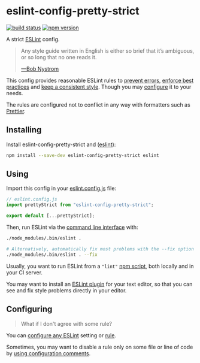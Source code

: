 # eslint-config-pretty-strict

[![build status](https://github.com/rtomrud/eslint-config-pretty-strict/workflows/ci/badge.svg)](https://github.com/rtomrud/eslint-config-pretty-strict/actions?query=branch%3Amaster+workflow%3Aci)
[![npm version](https://badgen.net/npm/v/eslint-config-pretty-strict)](https://www.npmjs.com/package/eslint-config-pretty-strict)

A strict [ESLint](https://eslint.org) config.

> Any style guide written in English is either so brief that it’s ambiguous, or so long that no one reads it.
>
> [—Bob Nystrom](http://journal.stuffwithstuff.com/2015/09/08/the-hardest-program-ive-ever-written/)

This config provides reasonable ESLint rules to [prevent errors](https://eslint.org/docs/rules/#possible-errors), [enforce best practices](https://eslint.org/docs/rules/#best-practices) and [keep a consistent style](https://eslint.org/docs/rules/#stylistic-issues). Though you may [configure](#configuring) it to your needs.

The rules are configured not to conflict in any way with formatters such as [Prettier](https://prettier.io/).

## Installing

Install eslint-config-pretty-strict and ([eslint](https://github.com/eslint/eslint)):

```bash
npm install --save-dev eslint-config-pretty-strict eslint
```

## Using

Import this config in your [eslint.config.js](https://eslint.org/docs/user-guide/configuring/configuration-files#configuration-file-formats) file:

```js
// eslint.config.js
import prettyStrict from "eslint-config-pretty-strict";

export default [...prettyStrict];
```

Then, run ESLint via the [command line interface](https://eslint.org/docs/user-guide/command-line-interface) with:

```bash
./node_modules/.bin/eslint .

# Alternatively, automatically fix most problems with the --fix option
./node_modules/.bin/eslint . --fix
```

Usually, you want to run ESLint from a `"lint"` [npm script](https://docs.npmjs.com/cli/v10/using-npm/scripts), both locally and in your CI server.

You may want to install an [ESLint plugin](https://eslint.org/docs/user-guide/integrations#editors) for your text editor, so that you can see and fix style problems directly in your editor.

## Configuring

> What if I don't agree with some rule?

You can [configure any ESLint](https://eslint.org/docs/user-guide/configuring/) setting or [rule](https://eslint.org/docs/user-guide/configuring/rules).

Sometimes, you may want to disable a rule only on some file or line of code by [using configuration comments](https://eslint.org/docs/user-guide/configuring/rules#using-configuration-comments-1).

